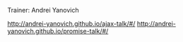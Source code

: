 Trainer: Andrei Yanovich

http://andrei-yanovich.github.io/ajax-talk/#/
http://andrei-yanovich.github.io/promise-talk/#/

